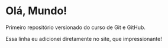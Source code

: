 # Olá, Mundo!
 Primeiro repositório versionado do curso de Git e GitHub.

Essa linha eu adicionei diretamente no site, que impressionante!

